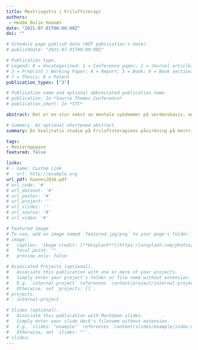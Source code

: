 ```yaml
---
title: Mestringstro i Friluftsterapi
authors:
 - Hedda Bulie Haanæs
date: "2021-07-01T00:00:00Z"
doi: ""

# Schedule page publish date (NOT publication's date).
# publishDate: "2021-07-01T00:00:00Z"

# Publication type.
# Legend: 0 = Uncategorized; 1 = Conference paper; 2 = Journal article;
# 3 = Preprint / Working Paper; 4 = Report; 5 = Book; 6 = Book section;
# 7 = Thesis; 8 = Patent
publication_types: ["3"]

# Publication name and optional abbreviated publication name.
# publication: In *Source Themes Conference*
# publication_short: In *STC*

abstract: Det er en stor vekst av mentale sykdommer på verdensbasis, og forekomsten øker spesielt blant unge mennesker. Det er derfor nødvendig å identifisere, og ta i bruk alle helsefremmende metoder som er tilgjengelige og effektive. En behandlingsmetode som er relativt ny i Norge, og som kan være en relevant helsefremmende behandling for ungdom, er Friluftsterapi. For at Friluftsterapi skal anses som en behandlingsmetode, er det nødvendig med studier av programmet for å undersøke om det har en positiv effekt. Et element som er antatt å bli påvirket av Friluftsterapien er mestringstro. Målet med prosjektet var å undersøke om behandlingen Friluftsterapi ved Sørlandet sykehus HF kunne påvirke mestringstroen til ungdommer med psykiske problemer. Metoden i studiet er kvalitativ. Det ble benyttet delvis strukturert intervju, og informantene ble intervjuet individuelt. Utvalget bestod av seks informanter, to gutter og fire jenter i alderen 16-18 år. Informantene deltok i samme behandlingsgruppe. Det ble brukt temasentrert analyse for å analysere datamaterialet. Resultatene i studiet viste at Friluftsterapien har en påvirkning på ungdommenes mestringstro gjennom en rekke faktorer i organiseringen av programmet. Grunnlaget for Friluftsterapien skapes i stor grad gjennom deltagelse og opplevelser med naturen som ramme, der kombinasjonen mellom aktiviteter, terapien, terapeutene og gruppa har en positiv betydning for ungdommenes mestringstro.

# Summary. An optional shortened abstract.
summary: En kvalitativ studie på Friluftsterapiens påvirkning på mestringstro.

tags:
- Masteroppgave
featured: false

links:
# - name: Custom Link
#   url: http://example.org
url_pdf: haanes2016.pdf
# url_code: '#'
# url_dataset: '#'
# url_poster: '#'
# url_project: ''
# url_slides: ''
# url_source: '#'
# url_video: '#'

# Featured image
# To use, add an image named `featured.jpg/png` to your page's folder. 
# image:
#   caption: 'Image credit: [**Unsplash**](https://unsplash.com/photos/pLCdAaMFLTE)'
#   focal_point: ""
#   preview_only: false

# Associated Projects (optional).
#   Associate this publication with one or more of your projects.
#   Simply enter your project's folder or file name without extension.
#   E.g. `internal-project` references `content/project/internal-project/index.md`.
#   Otherwise, set `projects: []`.
# projects:
# - internal-project

# Slides (optional).
#   Associate this publication with Markdown slides.
#   Simply enter your slide deck's filename without extension.
#   E.g. `slides: "example"` references `content/slides/example/index.md`.
#   Otherwise, set `slides: ""`.
# slides:
---
```


<!-- {{% callout note %}}
Click the *Cite* button above to demo the feature to enable visitors to import publication metadata into their reference management software.
{{% /callout %}}

Supplementary notes can be added here, including [code and math](https://sourcethemes.com/academic/docs/writing-markdown-latex/). -->
